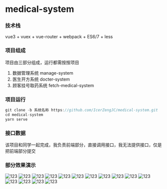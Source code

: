# medical-system

### 技术栈
vue3 + vuex + vue-router + webpack + ES6/7 + less 

### 项目组成

项目由三部分组成，运行都需按按项目

1. 数据管理系统 manage-system
2. 医生开方系统 docter-system
3. 顾客挂号取药系统 fetch-medical-system

### 项目运行

```javascript
git clone -b 系统名称 https://github.com/IcerZengJC/medical-system.git
cd medical-system  
yarn serve
```

### 接口数据

该项目和同学一起完成，我负责前端部分，直接调用接口，我无法提供接口，仅是把前端部分提交

### 部分效果演示
![123](https://gitee.com/IcerZengJC/iamge-system/raw/master/system/1.png)
![123](https://gitee.com/IcerZengJC/iamge-system/raw/master/system/2.png)
![123](https://gitee.com/IcerZengJC/iamge-system/raw/master/system/3.png)
![123](https://gitee.com/IcerZengJC/iamge-system/raw/master/system/4.png)
![123](https://gitee.com/IcerZengJC/iamge-system/raw/master/system/5.png)
![123](https://gitee.com/IcerZengJC/iamge-system/raw/master/system/6.png)
![123](https://gitee.com/IcerZengJC/iamge-system/raw/master/system/7.png)
![123](https://gitee.com/IcerZengJC/iamge-system/raw/master/system/8.png)
![123](https://gitee.com/IcerZengJC/iamge-system/raw/master/system/9.png)
![123](https://gitee.com/IcerZengJC/iamge-system/raw/master/system/10.png)
![123](https://gitee.com/IcerZengJC/iamge-system/raw/master/system/11.png)
![123](https://gitee.com/IcerZengJC/iamge-system/raw/master/system/12.png)
![123](https://gitee.com/IcerZengJC/iamge-system/raw/master/system/13.png)
![123](https://gitee.com/IcerZengJC/iamge-system/raw/master/system/14.png)
![123](https://gitee.com/IcerZengJC/iamge-system/raw/master/system/15.png)
